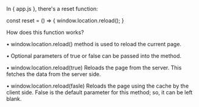 In { app.js }, there's a reset function:

const reset = () => {
    window.location.reload();
}



How does this function works?


•  window.location.reload() method is used to reload the current page.

•  Optional parameters of true or false can be passed into the method.

•  window.location.reload(true)
    Reloads the page from the server. This fetches the data from the server side.

•  window.location.reload(fasle)
    Reloads the page using the cache by the client side.
    False is the default parameter for this method; so, it can be left blank.
